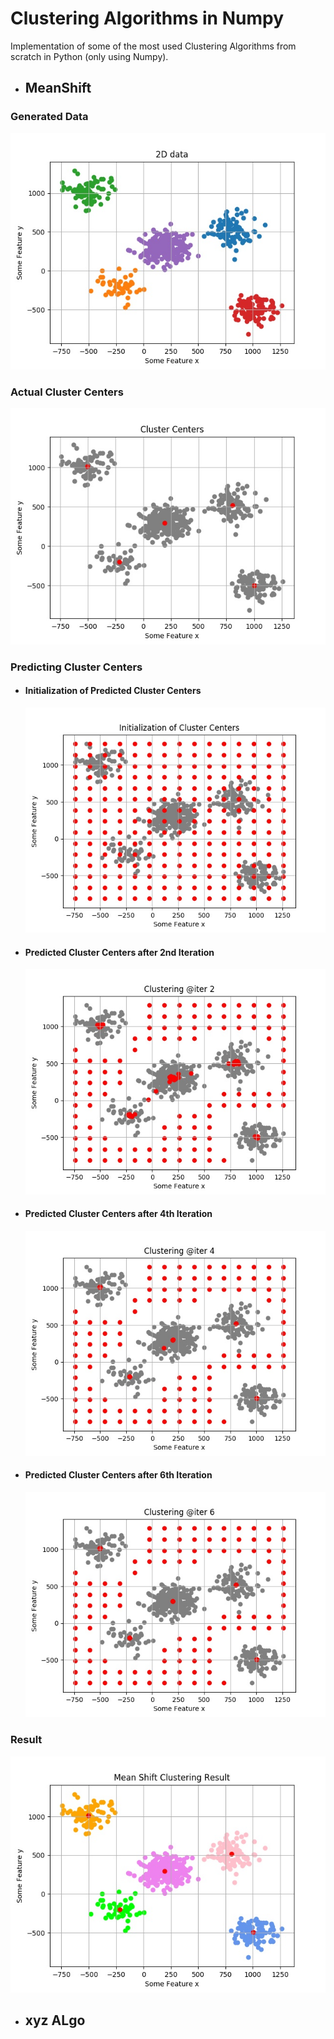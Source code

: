 # Clustering Algorithms in Numpy

Implementation of some of the most used Clustering Algorithms from scratch in Python (only using Numpy).

* ## MeanShift

### Generated Data
![](MeanShift/results/0*generated_data.jpg)

### Actual Cluster Centers
![](MeanShift/results/2*cluster_centers.jpg)

### Predicting Cluster Centers

* #### Initialization of Predicted Cluster Centers
  ![](MeanShift/results/1*progress_0000_initialization_of_cluster_centers.jpg)

* #### Predicted Cluster Centers after 2nd Iteration
  ![](MeanShift/results/1*progress_0002_cluster_centers.jpg)

* #### Predicted Cluster Centers after 4th Iteration
  ![](MeanShift/results/1*progress_0004_cluster_centers.jpg)

* #### Predicted Cluster Centers after 6th Iteration
  ![](MeanShift/results/1*progress_0006_cluster_centers.jpg)

### Result
![](MeanShift/results/3*meanShift_result.jpg)

* ## xyz ALgo
